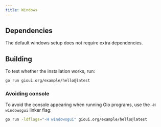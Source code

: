 ```yaml
---
title: Windows
---
```


## Dependencies

The default windows setup does not require extra dependencies.

<!-- TODO mention special requirements for glfw -->

## Building

To test whether the installation works, run:

``` sh
go run gioui.org/example/hello@latest
```

### Avoiding console

To avoid the console appearing when running Gio programs, use the `-H windowsgui` linker flag:

``` sh
go run -ldflags="-H windowsgui" gioui.org/example/hello@latest
```